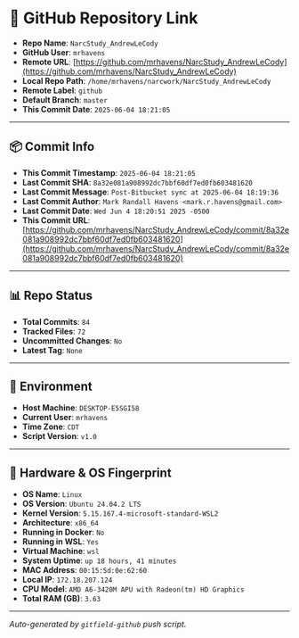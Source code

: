# 🔗 GitHub Repository Link

- **Repo Name**: `NarcStudy_AndrewLeCody`
- **GitHub User**: `mrhavens`
- **Remote URL**: [https://github.com/mrhavens/NarcStudy_AndrewLeCody](https://github.com/mrhavens/NarcStudy_AndrewLeCody)
- **Local Repo Path**: `/home/mrhavens/narcwork/NarcStudy_AndrewLeCody`
- **Remote Label**: `github`
- **Default Branch**: `master`
- **This Commit Date**: `2025-06-04 18:21:05`

---

## 📦 Commit Info

- **This Commit Timestamp**: `2025-06-04 18:21:05`
- **Last Commit SHA**: `8a32e081a908992dc7bbf60df7ed0fb603481620`
- **Last Commit Message**: `Post-Bitbucket sync at 2025-06-04 18:19:36`
- **Last Commit Author**: `Mark Randall Havens <mark.r.havens@gmail.com>`
- **Last Commit Date**: `Wed Jun 4 18:20:51 2025 -0500`
- **This Commit URL**: [https://github.com/mrhavens/NarcStudy_AndrewLeCody/commit/8a32e081a908992dc7bbf60df7ed0fb603481620](https://github.com/mrhavens/NarcStudy_AndrewLeCody/commit/8a32e081a908992dc7bbf60df7ed0fb603481620)

---

## 📊 Repo Status

- **Total Commits**: `84`
- **Tracked Files**: `72`
- **Uncommitted Changes**: `No`
- **Latest Tag**: `None`

---

## 🧭 Environment

- **Host Machine**: `DESKTOP-E5SGI58`
- **Current User**: `mrhavens`
- **Time Zone**: `CDT`
- **Script Version**: `v1.0`

---

## 🧬 Hardware & OS Fingerprint

- **OS Name**: `Linux`
- **OS Version**: `Ubuntu 24.04.2 LTS`
- **Kernel Version**: `5.15.167.4-microsoft-standard-WSL2`
- **Architecture**: `x86_64`
- **Running in Docker**: `No`
- **Running in WSL**: `Yes`
- **Virtual Machine**: `wsl`
- **System Uptime**: `up 18 hours, 41 minutes`
- **MAC Address**: `00:15:5d:0e:62:60`
- **Local IP**: `172.18.207.124`
- **CPU Model**: `AMD A6-3420M APU with Radeon(tm) HD Graphics`
- **Total RAM (GB)**: `3.63`

---

_Auto-generated by `gitfield-github` push script._
